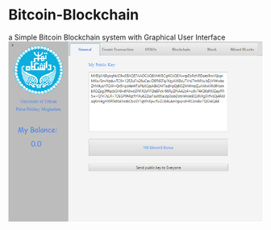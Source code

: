 # Bitcoin-Blockchain
a Simple Bitcoin Blockchain system with Graphical User Interface
![STM32 board](BlockchainGUI.jpg?raw=true "NES on STM32")

